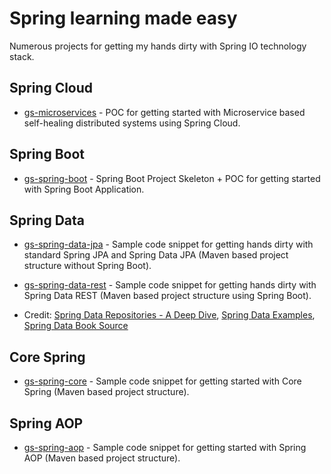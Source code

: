 # Spring learning made easy

Numerous projects for getting my hands dirty with Spring IO technology stack.

## Spring Cloud

* [gs-microservices](https://github.com/tirthalpatel/Learning-Spring/tree/master/gs-spring-cloud/gs-microservices) - POC for getting started with Microservice based self-healing distributed systems using Spring Cloud.

## Spring Boot

* [gs-spring-boot](https://github.com/tirthalpatel/Learning-Spring/tree/master/gs-spring-boot) - Spring Boot Project Skeleton + POC for getting started with Spring Boot Application.

## Spring Data

* [gs-spring-data-jpa](https://github.com/tirthalpatel/Learning-Spring/tree/master/gs-spring-data-jpa) - Sample code snippet for getting hands dirty with standard Spring JPA and Spring Data JPA (Maven based project structure without Spring Boot).

* [gs-spring-data-rest](https://github.com/tirthalpatel/Learning-Spring/tree/master/gs-spring-data-rest) - Sample code snippet for getting hands dirty with Spring Data REST (Maven based project structure using Spring Boot). 

* Credit: [Spring Data Repositories - A Deep Dive](https://github.com/olivergierke/repositories-deepdive), [Spring Data Examples](https://github.com/spring-projects/spring-data-examples), [Spring Data Book Source](https://github.com/spring-projects/spring-data-book)

## Core Spring

* [gs-spring-core](https://github.com/tirthalpatel/Learning-Spring/tree/master/gs-spring-core) - Sample code snippet for getting started with Core Spring (Maven based project structure).

## Spring AOP

* [gs-spring-aop](https://github.com/tirthalpatel/Learning-Spring/tree/master/gs-spring-aop) - Sample code snippet for getting started with Spring AOP (Maven based project structure).